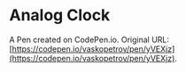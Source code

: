 # Analog Clock

A Pen created on CodePen.io. Original URL: [https://codepen.io/vaskopetrov/pen/yVEXjz](https://codepen.io/vaskopetrov/pen/yVEXjz).


